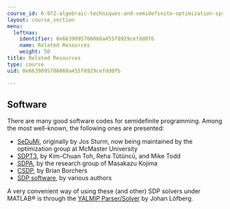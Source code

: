 ```yaml
---
course_id: 6-972-algebraic-techniques-and-semidefinite-optimization-spring-2006
layout: course_section
menu:
  leftnav:
    identifier: 0e6639095708060a455f8929cefdd0fb
    name: Related Resources
    weight: 50
title: Related Resources
type: course
uid: 0e6639095708060a455f8929cefdd0fb

---
```


Software
--------

There are many good software codes for semidefinite programming. Among the most well-known, the following ones are presented:

*   [SeDuMi](http://sedumi.ie.lehigh.edu/), originally by Jos Sturm, now being maintained by the optimization group at McMaster University
*   [SDPT3](http://www.math.nus.edu.sg/~mattohkc/sdpt3.html), by Kim-Chuan Toh, Reha Tütüncü, and Mike Todd
*   [SDPA](http://sdpa.sourceforge.net/download.html), by the research group of Masakazu Kojima
*   [CSDP](http://infohost.nmt.edu/~borchers/csdp.html), by Brian Borchers
*   [SDP software](http://www.sdp-software.it/), by various authors

A very convenient way of using these (and other) SDP solvers under MATLAB® is through the [YALMIP Parser/Solver](https://yalmip.github.io/) by Johan Löfberg.